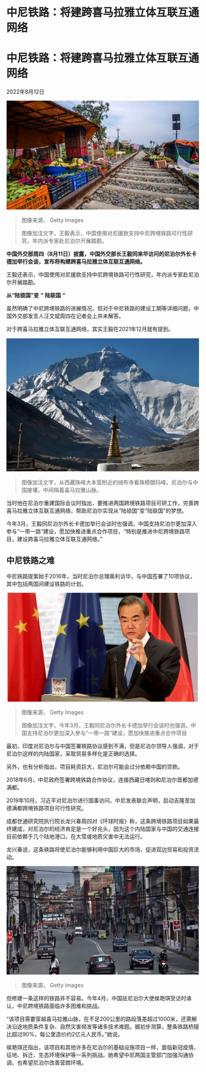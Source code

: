 # 中尼铁路：将建跨喜马拉雅立体互联互通网络

#  中尼铁路：将建跨喜马拉雅立体互联互通网络

2022年8月12日

![1](_126292700_gettyimages-1187901696.jpg)

> 图像来源，  Getty Images
>
> 图像加注文字，王毅表示，中国使用对尼援款支持中尼跨境铁路可行性研究，年内派专家赴尼泊尔开展踏勘。

**中国外交部周四（8月11日）披露，中国外交部长王毅同来华访问的尼泊尔外长卡德加举行会谈，宣布将构建跨喜马拉雅立体互联互通网络。**

王毅还表示，中国使用对尼援款支持中尼跨境铁路可行性研究，年内派专家赴尼泊尔开展踏勘。

**从“陆锁国”变** **“** **陆联国** **”**

虽然明确了中尼跨境铁路的进展情况，但对于中尼铁路的建设工期等详细问题，中国外交部发言人汪文斌周四在记者会上并未解答。

对于跨喜马拉雅立体互联互通网络，其实王毅在2021年12月就有提到。

![从西藏珠峰大本营附近的绒布寺看珠穆朗玛峰。尼泊尔与中国接壤，中间隔着喜马拉雅山脉。](_126293028_everest.jpg)

> 图像加注文字，从西藏珠峰大本营附近的绒布寺看珠穆朗玛峰。尼泊尔与中国接壤，中间隔着喜马拉雅山脉。

当时他在尼泊尔重建国际会议时指出，要推进两国跨境铁路项目可研工作，完善跨喜马拉雅立体互联互通网络，帮助尼泊尔实现从“陆锁国”变“陆联国”的梦想。

今年3月，王毅同尼泊尔外长卡德加举行会谈时也强调，中国支持尼泊尔更加深入参与“一带一路”建设，愿加快推进重点合作项目，“特别是推进中尼跨境铁路项目，建设跨喜马拉雅立体互联互通网络。”

##  中尼铁路之难

中尼铁路提案始于2016年，当时尼泊尔总理奥利访华，与中国签署了10项协议，其中包括两国间建设铁路的计划。

![2](_126292704_gettyimages-1228294788-1.jpg)

> 图像来源，  Getty Images
>
> 图像加注文字，今年3月，王毅同尼泊尔外长卡德加举行会谈时也强调，中国支持尼泊尔更加深入参与“一带一路”建设，愿加快推进重点合作项目

最初，印度对尼泊尔与中国签署铁路协议感到不满，但是尼泊尔领导人强调，对于尼泊尔这样的内陆国家，采取贸易多样化是正确的选择。

另外，也有分析指出，项目耗资巨大，尼泊尔可能会过分依赖中国的贷款。

2018年6月，中尼政府签署跨境铁路合作协议，连接西藏日喀则和尼泊尔首都加德满都。

2019年10月，习近平对尼泊尔进行国事访问，中尼发表联合声明，启动吉隆至加德满都跨境铁路项目可行性研究。

成都世通研究院执行院长龙兴春周四对《环球时报》称，这条跨境铁路项目如果最终建成，对尼泊尔的经济肯定是一个好兆头，因为这个内陆国家与中国的交通连接目前依赖于几个陆地港口，在大雪或地质灾害中无法运行。

龙兴春说，这条铁路将使尼泊尔能够利用中国巨大的市场，促进双边贸易和投资流动。

![2](_126292702_gettyimages-1212461877.jpg)

> 图像来源，  Getty Images

但修建一条这样的铁路并不容易。今年4月，中国驻尼泊尔大使侯艳琪受访时承认，中尼跨境铁路面临许多困难和挑战。

“该项目需要穿越喜马拉雅山脉，在不足200公里的路段落差超过1000米，还需解决沿途地质条件复杂、自然灾害频发等诸多技术难题。据初步测算，整条铁路桥隧比超过90%，每公里造价约2亿元人民币。”她说。

侯艳琪还指出，该项目和其他许多在尼泊尔的基础设施项目一样，面临新冠疫情、征地、拆迁、生态环境保护等一系列挑战。她希望中尼两国主管部门加强沟通协调，也希望尼泊尔改善营商环境。


